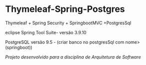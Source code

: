 # Thymeleaf-Spring-Postgres
Thymeleaf + Spring Security + SpringbootMVC +PostgresSql

eclipse Spring Tool Suite-  versão 3.9.10

PostgreSQL  versão 9.5 - (criar banco no postgresSql com nome>(springboot))

*Projeto desenvolvido para a disciplina de Arquitetura de Software*
